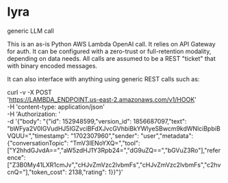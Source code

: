 # lyra
generic LLM call


This is an as-is Python AWS Lambda OpenAI call. It relies on API Gateway for auth. It can be configured with a zero-trust or full-retention modality, depending on data needs. All calls are assumed to be a REST "ticket" that with binary encoded messages.

It can also interface with anything using generic REST calls such as:

curl -v -X POST \
'https://LAMBDA_ENDPOINT.us-east-2.amazonaws.com/v1/HOOK' \
-H 'content-type: application/json' \
-H 'Authorization: <token>' \
-d '{"body": "{"id": 152948599,"version_id": 1856687097,"text": "bWFya2V0IGVudHJ5IGZvciBFdXJvcGVhbiBkYWlyeSBwcm9kdWNlciBpbiBVQUU=","timestamp": "1702307960","sender": "user","metadata": {"conversationTopic": "TmV3IENoYXQ=","tool": ["Y2hhdGJvdA==","aW5zdHJ1Y3Rpb24=","dG9uZQ==","bGVuZ3Ro"],"reference": ["Z3B0My41LXR1cmJv","cHJvZmVzc2lvbmFs","cHJvZmVzc2lvbmFs","c2hvcnQ="],"token_cost": 2138,"rating": 1}}"}'
